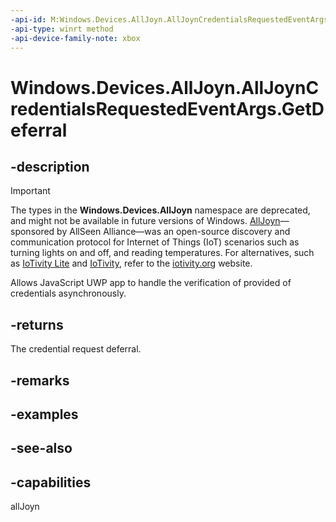```yaml
---
-api-id: M:Windows.Devices.AllJoyn.AllJoynCredentialsRequestedEventArgs.GetDeferral
-api-type: winrt method
-api-device-family-note: xbox
---
```


<!-- Method syntax
public Windows.Foundation.Deferral GetDeferral()
-->

# Windows.Devices.AllJoyn.AllJoynCredentialsRequestedEventArgs.GetDeferral

## -description

> [!IMPORTANT]
> The types in the **Windows.Devices.AllJoyn** namespace are deprecated, and might not be available in future versions of Windows. [AllJoyn](https://openconnectivity.org/technology/reference-implementation/alljoyn/)&mdash;sponsored by AllSeen Alliance&mdash;was an open-source discovery and communication protocol for Internet of Things (IoT) scenarios such as turning lights on and off, and reading temperatures. For alternatives, such as [IoTivity Lite](https://github.com/iotivity/iotivity-lite) and [IoTivity](https://github.com/iotivity/iotivity), refer to the [iotivity.org](https://iotivity.org/) website.

Allows JavaScript UWP app to handle the verification of provided of credentials asynchronously.

## -returns
The credential request deferral.

## -remarks

## -examples

## -see-also


## -capabilities
allJoyn

